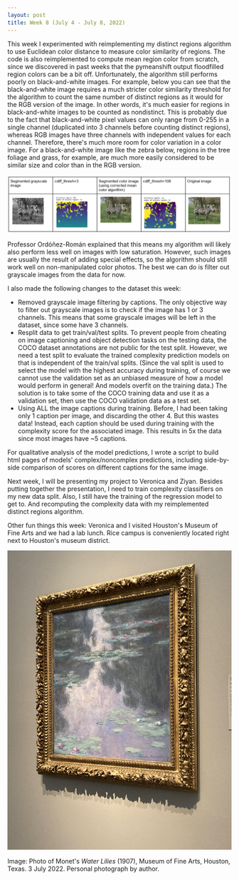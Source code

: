```yaml
---
layout: post
title: Week 8 (July 4 - July 8, 2022)
---
```


This week I experimented with reimplementing my distinct regions algorithm 
to use Euclidean color distance to measure color similarity of regions.
The code is also reimplemented to compute mean region color from scratch,
since we discovered in past weeks that the pymeanshift output floodfilled
region colors can be a bit off.
Unfortunately, the algorithm still performs poorly on black-and-white images.
For example, below you can see that the black-and-white image requires a much
stricter color similarity threshold for the algorithm to count the same 
number of distinct regions as it would for the RGB version of the image.
In other words, it's much easier for regions in black-and-white images to be
counted as nondistinct. This is probably due to the fact that black-and-white
pixel values can only range from 0-255 in a single channel (duplicated into
3 channels before counting distinct regions), whereas RGB images have three channels
with independent values for each channel. Therefore, there's much more room 
for color variation in a color image. For a black-and-white image like the
zebra below, regions in the tree foliage and grass, for example, are much more easily
considered to be similar size and color than in the RGB version.

![Comparison of grayscale and color images.](/images/distinct-regions-grayscale-comparison.png)

Professor Ordóñez-Román explained that this means my algorithm will likely
also perform less well on images with low saturation. However, such images
are usually the result of adding special effects, so the algorithm should still
work well on non-manipulated color photos. The best we can do is filter out
grayscale images from the data for now.

I also made the following changes to the dataset this week:
- Removed grayscale image filtering by captions. The only objective way to
filter out grayscale images is to check if the image has 1 or 3 channels.
This means that some grayscale images will be left in the dataset, since
some have 3 channels.
- Resplit data to get train/val/test splits. To prevent people from cheating
on image captioning and object detection tasks on the testing data, the COCO
dataset annotations are not public for the test split. However, we need a
test split to evaluate the trained complexity prediction models on that is
independent of the train/val splits. (Since the val split is used to select
the model with the highest accuracy during training, of course we cannot
use the validation set as an unbiased measure of how a model would perform
in general! And models overfit on the training data.) The solution is to
take some of the COCO training data and use it as a validation set, then
use the COCO validation data as a test set.
- Using ALL the image captions during training. Before, I had been taking 
only 1 caption per
image, and discarding the other 4. But this wastes data! Instead, each caption
should be used during training with the complexity score for the associated
image. This results in 5x the data since most images have ~5 captions.

For qualitative analysis of the model predictions, I wrote a script to
build html pages of models' complex/noncomplex predictions, including
side-by-side comparison of scores on different captions for the same image.

Next week, I will be presenting my project to Veronica and Ziyan. Besides
putting together the presentation, I need to train complexity classifiers
on my new data split. Also, I still have the training
of the regression model to get to. And recomputing the complexity data
with my reimplemented distinct regions algorithm.

Other fun things this week: Veronica and I visited Houston's Museum of Fine 
Arts and we had a lab lunch. Rice campus is conveniently located
right next to Houston's museum district.

![Monet water lilies.](/images/monet.jpg)

Image: Photo of Monet's *Water Lilies* (1907), Museum of Fine Arts, Houston, Texas. 
3 July 2022. Personal photograph by author.